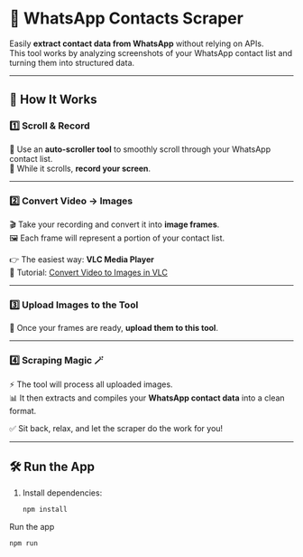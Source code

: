 # 📱 WhatsApp Contacts Scraper  

Easily **extract contact data from WhatsApp** without relying on APIs.  
This tool works by analyzing screenshots of your WhatsApp contact list and turning them into structured data.  

---

## 🚀 How It Works  

### 1️⃣ Scroll & Record  
🔹 Use an **auto-scroller tool** to smoothly scroll through your WhatsApp contact list.  
🎥 While it scrolls, **record your screen**.  

---

### 2️⃣ Convert Video → Images  
🎬 Take your recording and convert it into **image frames**.  
🖼️ Each frame will represent a portion of your contact list.  

👉 The easiest way: **VLC Media Player**  
📖 Tutorial: [Convert Video to Images in VLC](https://www.youtube.com/watch?v=6dLFVXiM4QA)  

---

### 3️⃣ Upload Images to the Tool  
📂 Once your frames are ready, **upload them to this tool**.  

---

### 4️⃣ Scraping Magic 🪄  
⚡ The tool will process all uploaded images.  
📊 It then extracts and compiles your **WhatsApp contact data** into a clean format.  

✅ Sit back, relax, and let the scraper do the work for you!  

---

## 🛠️ Run the App  

1. Install dependencies:  
   ```bash
   npm install
Run the app
```bash
npm run

